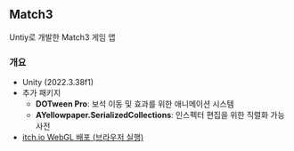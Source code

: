 ## Match3

Untiy로 개발한 Match3 게임 앱

### 개요
- Unity (2022.3.38f1)
- 추가 패키지
  - **DOTween Pro**: 보석 이동 및 효과를 위한 애니메이션 시스템
  - **AYellowpaper.SerializedCollections**: 인스펙터 편집을 위한 직렬화 가능 사전
- [itch.io WebGL 배포 (브라우저 실행)](https://scv-mech.itch.io/match-3)